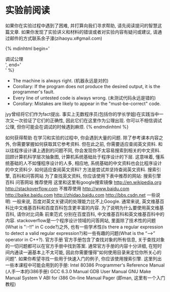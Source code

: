 # 实验前阅读



如果你在实验过程中遇到了困难, 并打算向我们寻求帮助, 请先阅读提问的智慧这篇文章.
如果你发现了实验讲义和材料的错误或者对实验内容有疑问或建议, 请通过邮件的方式联系余子濠(zihaoyu.x#gmail.com)

{% mdinhtml begin='<div class=panel><div class=lab>调试公理</div><div class=word-in-panel>', end='</div></div>' %}
* The machine is always right. (机器永远是对的)
 * Corollary: If the program does not produce the desired output, it is the programmer's fault.
* Every line of untested code is always wrong. (未测试代码永远是错的)
 * Corollary: Mistakes are likely to appear in the "must-be-correct" code.

jyy曾经将它们作为fact提出.
事实上无数程序员(包括你的学长学姐)在实践当中一次又一次验证了它们的正确性, 因此它们在这里作为公理出现.
你可以不相信调试公理, 但你可能会在调试的时候遇到麻烦.
{% endmdinhtml %}

如何获得帮助
在学习和实验的过程中, 你会遇到大量的问题. 除了参考课本内容之外, 你需要掌握如何获取其它参考资料.
但在此之前, 你需要适应查阅英文资料. 和以往程序设计课上遇到的问题不同, 你会发现你不太容易搜索到相关的中文资料. 回顾计算机科学层次抽象图, 计算机系统基础处于程序设计的下层. 这意味着, 懂系统基础的人不如懂程序设计的人多, 相应地, 系统基础的中文资料也会比程序设计的中文资料少.
如何适应查阅英文资料? 方法是尝试并坚持查阅英文资料.
搜索引擎, 百科和问答网站
为了查找英文资料, 你应该使用下表中推荐的网站:
搜索引擎	百科	问答网站
推荐使用	这里和这里有google搜索镜像	http://en.wikipedia.org	http://stackoverflow.com
不推荐使用	http://www.baidu.com	http://baike.baidu.com	http://zhidao.baidu.com 
http://bbs.csdn.net
一些说明:
一般来说, 百度对英文关键词的处理能力比不上Google.
通常来说, 英文维基百科比中文维基百科和百度百科包含更丰富的内容. 为了说明为什么要使用英文维基百科, 请你对比词条 前束范式 分别在百度百科, 中文维基百科和英文维基百科中的内容.
stackoverflow是一个程序设计领域的问答网站, 里面除了技术性的问题(What is ":-!!" in C code?)之外, 也有一些学术性(Is there a regular expression to detect a valid regular expression?)和一些有趣的问题(What is the “-->” operator in C++?).
官方手册
官方手册包含了查找对象的所有信息, 关于查找对象的一切问题都可以在官方手册中找到答案. 通常官方手册的内容十分详细, 在短时间内通读一遍基本上不太可能, 因此你需要懂得"如何使用目录来定位你所关心的问题". 如果你希望寻找一些用于快速入门的例子, 你应该使用搜索引擎.
这里列出一些本课程中可能会用到的手册:
Intel 80386 Programmer's Reference Manual (人手一本的i386手册)
GCC 6.3.0 Manual
GDB User Manual
GNU Make Manual
System V ABI for i386
On-line Manual Pager (即man, 这里有一个入门教程)
